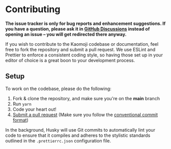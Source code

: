# Contributing

**The issue tracker is only for bug reports and enhancement suggestions. If you have a question, please ask it in [GitHub Discussions](https://github.com/mahyarmirrashed/bot-chika/discussions) instead of opening an issue – you will get redirected there anyway.**

If you wish to contribute to the Kaomoji codebase or documentation, feel free to fork the repository and submit a pull request. We use ESLint and Prettier to enforce a consistent coding style, so having those set up in your editor of choice is a great boon to your development process.

## Setup

To work on the codebase, please do the following:

1. Fork & clone the repository, and make sure you're on the **main** branch
2. Run `yarn`
3. Code your heart out!
4. [Submit a pull request](https://github.com/mahyarmirrashed/bot-kaomoji/compare) (Make sure you follow the [conventional commit format](https://github.com/conventional-changelog/commitlint/tree/master/%40commitlint/config-conventional))

In the background, Husky will use Git commits to automatically lint your code to ensure that it compiles and adheres to the stylistic standards outlined in the `.prettierrc.json` configuration file.
